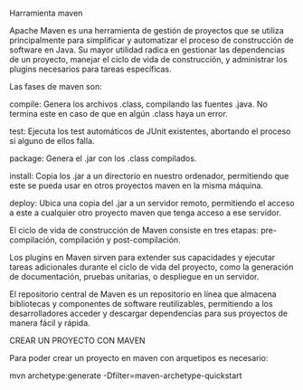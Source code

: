 Harramienta maven


Apache Maven es una herramienta de gestión de proyectos que se utiliza principalmente para simplificar y automatizar el proceso de construcción de software en Java. Su mayor utilidad radica en gestionar las dependencias de un proyecto, manejar el ciclo de vida de construcción, y administrar los plugins necesarios para tareas específicas.

Las fases de maven son:

compile: Genera los archivos .class, compilando las fuentes .java. No termina este en caso de que en algún .class haya un error.

test: Ejecuta los test automáticos de JUnit existentes, abortando el proceso si alguno de ellos falla.

package: Genera el .jar con los .class compilados.

install: Copia los .jar a un directorio en nuestro ordenador, permitiendo que este se pueda usar en otros proyectos maven en la misma máquina.

deploy: Ubica una copia del .jar a un servidor remoto, permitiendo el acceso a este a cualquier otro proyecto maven que tenga acceso a ese servidor.

El ciclo de vida de construcción de Maven consiste en tres etapas: pre-compilación, compilación y post-compilación.

Los plugins en Maven sirven para extender sus capacidades y ejecutar tareas adicionales durante el ciclo de vida del proyecto, como la generación de documentación, pruebas unitarias, o despliegue en un servidor.

El repositorio central de Maven es un repositorio en línea que almacena bibliotecas y componentes de software reutilizables, permitiendo a los desarrolladores acceder y descargar dependencias para sus proyectos de manera fácil y rápida.

CREAR UN PROYECTO CON MAVEN

Para poder crear un proyecto en maven con arquetipos es necesario:

mvn archetype:generate -Dfilter=maven-archetype-quickstart 

